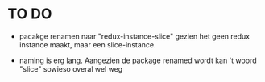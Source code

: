 # TO DO

- pacakge renamen naar "redux-instance-slice" gezien het geen redux instance maakt, maar een slice-instance.

- naming is erg lang. Aangezien de package renamed wordt kan 't woord "slice" sowieso overal wel weg
